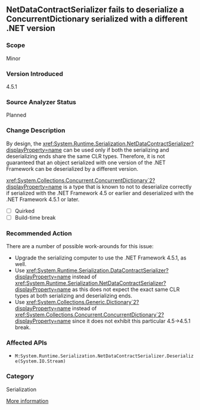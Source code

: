 ## NetDataContractSerializer fails to deserialize a ConcurrentDictionary serialized with a different .NET version

### Scope
Minor

### Version Introduced
4.5.1

### Source Analyzer Status
Planned

### Change Description

By design, the <xref:System.Runtime.Serialization.NetDataContractSerializer?displayProperty=name>
can be used only if both the serializing and deserializing ends share the same
CLR types. Therefore, it is not guaranteed that an object serialized with one
version of the .NET Framework can be deserialized by a different version.

<xref:System.Collections.Concurrent.ConcurrentDictionary`2?displayProperty=name>
is a type that is known to not to deserialize correctly if serialized with the
.NET Framework 4.5 or earlier and deserialized with the .NET Framework 4.5.1 or
later.

- [ ] Quirked
- [ ] Build-time break

### Recommended Action

There are a number of possible work-arounds for this issue:

- Upgrade the serializing computer to use the .NET Framework 4.5.1, as well.
- Use <xref:System.Runtime.Serialization.DataContractSerializer?displayProperty=name> instead of <xref:System.Runtime.Serialization.NetDataContractSerializer?displayProperty=name> as this does not expect the exact same CLR types at both serializing and deserializing ends.
- Use <xref:System.Collections.Generic.Dictionary`2?displayProperty=name> instead of <xref:System.Collections.Concurrent.ConcurrentDictionary`2?displayProperty=name> since it does not exhibit this particular 4.5->4.5.1 break.

### Affected APIs
* `M:System.Runtime.Serialization.NetDataContractSerializer.Deserialize(System.IO.Stream)`

### Category
Serialization

[More information](https://stackoverflow.com/questions/19585791/net-4-5-1-wcf-serialization-exception)

<!-- breaking change id: 110 -->
